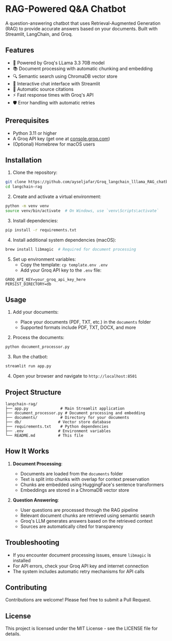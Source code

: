 # RAG-Powered Q&A Chatbot

A question-answering chatbot that uses Retrieval-Augmented Generation (RAG) to provide accurate answers based on your documents. Built with Streamlit, LangChain, and Groq.

## Features

- 🤖 Powered by Groq's LLama 3.3 70B model
- 📚 Document processing with automatic chunking and embedding
- 🔍 Semantic search using ChromaDB vector store
- 💬 Interactive chat interface with Streamlit
- 🔄 Automatic source citations
- ⚡ Fast response times with Groq's API
- 🛡️ Error handling with automatic retries

## Prerequisites

- Python 3.11 or higher
- A Groq API key (get one at [console.groq.com](https://console.groq.com))
- (Optional) Homebrew for macOS users

## Installation

1. Clone the repository:
```bash
git clone https://github.com/ayseljafar/Groq_langchain_lllama_RAG_chatbot
cd langchain-rag
```

2. Create and activate a virtual environment:
```bash
python -m venv venv
source venv/bin/activate  # On Windows, use `venv\Scripts\activate`
```

3. Install dependencies:
```bash
pip install -r requirements.txt
```

4. Install additional system dependencies (macOS):
```bash
brew install libmagic  # Required for document processing
```

5. Set up environment variables:
   - Copy the template: `cp template.env .env`
   - Add your Groq API key to the `.env` file:
```
GROQ_API_KEY=your_groq_api_key_here
PERSIST_DIRECTORY=db
```

## Usage

1. Add your documents:
   - Place your documents (PDF, TXT, etc.) in the `documents` folder
   - Supported formats include PDF, TXT, DOCX, and more

2. Process the documents:
```bash
python document_processor.py
```

3. Run the chatbot:
```bash
streamlit run app.py
```

4. Open your browser and navigate to `http://localhost:8501`

## Project Structure

```
langchain-rag/
├── app.py              # Main Streamlit application
├── document_processor.py # Document processing and embedding
├── documents/          # Directory for your documents
├── db/                # Vector store database
├── requirements.txt    # Python dependencies
├── .env               # Environment variables
└── README.md          # This file
```

## How It Works

1. **Document Processing**:
   - Documents are loaded from the `documents` folder
   - Text is split into chunks with overlap for context preservation
   - Chunks are embedded using HuggingFace's sentence transformers
   - Embeddings are stored in a ChromaDB vector store

2. **Question Answering**:
   - User questions are processed through the RAG pipeline
   - Relevant document chunks are retrieved using semantic search
   - Groq's LLM generates answers based on the retrieved context
   - Sources are automatically cited for transparency

## Troubleshooting

- If you encounter document processing issues, ensure `libmagic` is installed
- For API errors, check your Groq API key and internet connection
- The system includes automatic retry mechanisms for API calls

## Contributing

Contributions are welcome! Please feel free to submit a Pull Request.

## License

This project is licensed under the MIT License - see the LICENSE file for details. 
